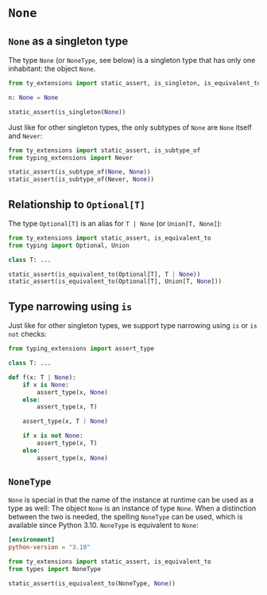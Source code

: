 # `None`

## `None` as a singleton type

The type `None` (or `NoneType`, see below) is a singleton type that has only one inhabitant: the
object `None`.

```py
from ty_extensions import static_assert, is_singleton, is_equivalent_to

n: None = None

static_assert(is_singleton(None))
```

Just like for other singleton types, the only subtypes of `None` are `None` itself and `Never`:

```py
from ty_extensions import static_assert, is_subtype_of
from typing_extensions import Never

static_assert(is_subtype_of(None, None))
static_assert(is_subtype_of(Never, None))
```

## Relationship to `Optional[T]`

The type `Optional[T]` is an alias for `T | None` (or `Union[T, None]`):

```py
from ty_extensions import static_assert, is_equivalent_to
from typing import Optional, Union

class T: ...

static_assert(is_equivalent_to(Optional[T], T | None))
static_assert(is_equivalent_to(Optional[T], Union[T, None]))
```

## Type narrowing using `is`

Just like for other singleton types, we support type narrowing using `is` or `is not` checks:

```py
from typing_extensions import assert_type

class T: ...

def f(x: T | None):
    if x is None:
        assert_type(x, None)
    else:
        assert_type(x, T)

    assert_type(x, T | None)

    if x is not None:
        assert_type(x, T)
    else:
        assert_type(x, None)
```

## `NoneType`

`None` is special in that the name of the instance at runtime can be used as a type as well: The
object `None` is an instance of type `None`. When a distinction between the two is needed, the
spelling `NoneType` can be used, which is available since Python 3.10. `NoneType` is equivalent to
`None`:

```toml
[environment]
python-version = "3.10"
```

```py
from ty_extensions import static_assert, is_equivalent_to
from types import NoneType

static_assert(is_equivalent_to(NoneType, None))
```
